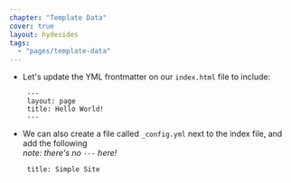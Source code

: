 ```yaml
---
chapter: "Template Data"
cover: true
layout: hydesides
tags:
  - "pages/template-data"
---
```


* Let's update the YML frontmatter on our `index.html` file to include:

       ---
       layout: page
       title: Hello World!
       ---

* We can also create a file called `_config.yml` next to the index file, and add the following <br />*note: there's no `---` here!*

       title: Simple Site